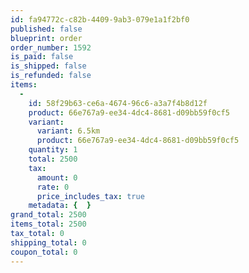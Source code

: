 ```yaml
---
id: fa94772c-c82b-4409-9ab3-079e1a1f2bf0
published: false
blueprint: order
order_number: 1592
is_paid: false
is_shipped: false
is_refunded: false
items:
  -
    id: 58f29b63-ce6a-4674-96c6-a3a7f4b8d12f
    product: 66e767a9-ee34-4dc4-8681-d09bb59f0cf5
    variant:
      variant: 6.5km
      product: 66e767a9-ee34-4dc4-8681-d09bb59f0cf5
    quantity: 1
    total: 2500
    tax:
      amount: 0
      rate: 0
      price_includes_tax: true
    metadata: {  }
grand_total: 2500
items_total: 2500
tax_total: 0
shipping_total: 0
coupon_total: 0
---
```

